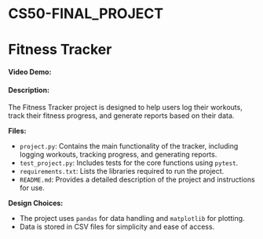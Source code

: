 # CS50-FINAL_PROJECT
# Fitness Tracker

#### Video Demo: <URL HERE>

#### Description:
The Fitness Tracker project is designed to help users log their workouts, track their fitness progress, and generate reports based on their data. 

**Files:**
- `project.py`: Contains the main functionality of the tracker, including logging workouts, tracking progress, and generating reports.
- `test_project.py`: Includes tests for the core functions using `pytest`.
- `requirements.txt`: Lists the libraries required to run the project.
- `README.md`: Provides a detailed description of the project and instructions for use.

**Design Choices:**
- The project uses `pandas` for data handling and `matplotlib` for plotting.
- Data is stored in CSV files for simplicity and ease of access.
